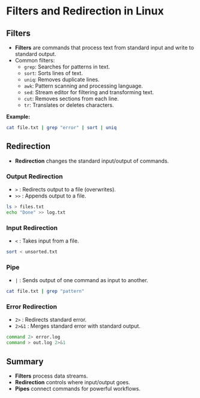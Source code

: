 # Filters and Redirection in Linux

## Filters

- **Filters** are commands that process text from standard input and write to standard output.
- Common filters:
    - `grep`: Searches for patterns in text.
    - `sort`: Sorts lines of text.
    - `uniq`: Removes duplicate lines.
    - `awk`: Pattern scanning and processing language.
    - `sed`: Stream editor for filtering and transforming text.
    - `cut`: Removes sections from each line.
    - `tr`: Translates or deletes characters.

**Example:**
```sh
cat file.txt | grep "error" | sort | uniq
```

## Redirection

- **Redirection** changes the standard input/output of commands.

### Output Redirection

- `>` : Redirects output to a file (overwrites).
- `>>` : Appends output to a file.

```sh
ls > files.txt
echo "Done" >> log.txt
```

### Input Redirection

- `<` : Takes input from a file.

```sh
sort < unsorted.txt
```

### Pipe

- `|` : Sends output of one command as input to another.

```sh
cat file.txt | grep "pattern"
```

### Error Redirection

- `2>` : Redirects standard error.
- `2>&1` : Merges standard error with standard output.

```sh
command 2> error.log
command > out.log 2>&1
```

## Summary

- **Filters** process data streams.
- **Redirection** controls where input/output goes.
- **Pipes** connect commands for powerful workflows.
